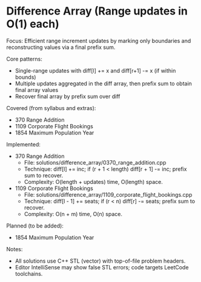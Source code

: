 # Difference Array (Range updates in O(1) each)

Focus: Efficient range increment updates by marking only boundaries and reconstructing values via a final prefix sum.

Core patterns:
- Single-range updates with diff[l] += x and diff[r+1] -= x (if within bounds)
- Multiple updates aggregated in the diff array, then prefix sum to obtain final array values
- Recover final array by prefix sum over diff

Covered (from syllabus and extras):
- 370 Range Addition
- 1109 Corporate Flight Bookings
- 1854 Maximum Population Year

Implemented:
- 370 Range Addition
  - File: solutions/difference_array/0370_range_addition.cpp
  - Technique: diff[l] += inc; if (r + 1 < length) diff[r + 1] -= inc; prefix sum to recover.
  - Complexity: O(length + updates) time, O(length) space.
- 1109 Corporate Flight Bookings
  - File: solutions/difference_array/1109_corporate_flight_bookings.cpp
  - Technique: diff[l - 1] += seats; if (r < n) diff[r] -= seats; prefix sum to recover.
  - Complexity: O(n + m) time, O(n) space.

Planned (to be added):
- 1854 Maximum Population Year

Notes:
- All solutions use C++ STL (vector) with top-of-file problem headers.
- Editor IntelliSense may show false STL errors; code targets LeetCode toolchains.